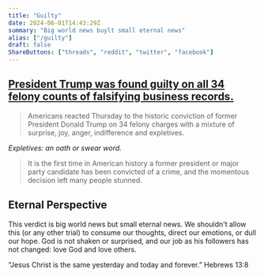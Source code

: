 ```yaml
---
title: "Guilty"
date: 2024-06-01T14:43:29Z
summary: "Big world news buylt small eternal news"
alias: ["/guilty"]
draft: false
ShareButtons: ["threads", "reddit", "twitter", "facebook"]
---
```


## [President Trump was found guilty on all 34 felony counts of falsifying business records.](https://www.usatoday.com/story/news/politics/elections/2024/05/31/trump-guilty-verdict-swing-states/73895359007/)

> Americans reacted Thursday to the historic conviction of former President Donald Trump on 34 felony charges with a mixture of surprise, joy, anger, indifference and expletives.

*Expletives: an oath or swear word.*

>It is the first time in American history a former president or major party candidate has been convicted of a crime, and the momentous decision left many people stunned.

## Eternal Perspective
This verdict is big world news but small eternal news. We shouldn't allow this (or any other trial) to consume our thoughts, direct our emotions, or dull our hope. God is not shaken or surprised, and our job as his followers has not changed: love God and love others.


“Jesus Christ is the same yesterday and today and forever.”
Hebrews 13:8